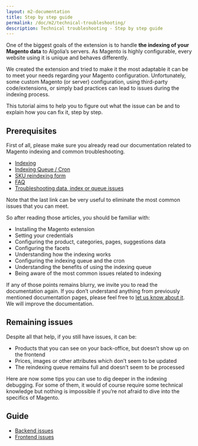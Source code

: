 ```yaml
---
layout: m2-documentation
title: Step by step guide
permalink: /doc/m2/technical-troubleshooting/
description: Technical troubleshooting - Step by step guide
---
```


One of the biggest goals of the extension is to handle **the indexing of your Magento data** to Algolia’s servers. As Magento is highly configurable, every website using it is unique and behaves differently.

We created the extension and tried to make it the most adaptable it can be to meet your needs regarding your Magento configuration. Unfortunately, some custom Magento (or server) configuration, using third-party code/extensions, or simply bad practices can lead to issues during the indexing process.

This tutorial aims to help you to figure out what the issue can be and to explain how you can fix it, step by step.

## Prerequisites ##

First of all, please make sure you already read our documentation related to Magento indexing and common troubleshooting.

- [Indexing](/magento/doc/m2/indexing/)
- [Indexing Queue / Cron](/magento/doc/m2/indexing-queue/)
- [SKU reindexing form](/magento/doc/m2/sku-reindexing-form/)
- [FAQ](/magento/faq/)
- [Troubleshooting data, index or queue issues](/magento/doc/faq-support-data/)

Note that the last link can be very useful to eliminate the most common issues that you can meet. 

So after reading those articles, you should be familiar with:

- Installing the Magento extension
- Setting your credentials 
- Configuring the product, categories, pages, suggestions data 
- Configuring the facets
- Understanding how the indexing works
- Configuring the indexing queue and the cron
- Understanding the benefits of using the indexing queue
- Being aware of the most common issues related to indexing

If any of those points remains blurry, we invite you to read the documentation again. If you don’t understand anything from previously mentioned documentation pages, please feel free to [let us know about it](https://github.com/algolia/magento/issues/new). We will improve the documentation.

## Remaining issues ##

Despite all that help, if you still have issues, it can be:

- Products that you can see on your back-office, but doesn’t show up on the frontend
- Prices, images or other attributes which don’t seem to be updated
- The reindexing queue remains full and doesn’t seem to be processed

Here are now some tips you can use to dig deeper in the indexing debugging. For some of them, it would of course require some technical knowledge but nothing is impossible if you’re not afraid to dive into the specifics of Magento.

## Guide ##

- [Backend issues](/magento/doc/m2/backend-issues/)
- [Frontend issues](/magento/doc/m2/frontend-issues/)